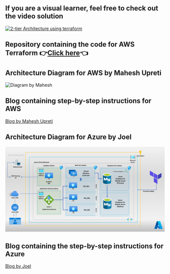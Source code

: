 ## If you are a visual learner, feel free to check out the video solution
[![2-tier Architecture using terraform](https://img.youtube.com/vi/s8q5B6DLH7s/sddefault.jpg)](https://youtu.be/s8q5B6DLH7s)

## Repository containing the code for AWS Terraform 👉[Click here](https://github.com/piyushsachdeva/10WeeksOfCloudOps_Task3/blob/main/README.md)👈

## Architecture Diagram for AWS by Mahesh Upreti
![Diagram by Mahesh](https://github.com/mahupreti/Keeping-it-DRY-with-reusable-Terraform-modules-in-the-AWS-cloud/blob/main/2tier-web-application-architecture.png)

## Blog containing step-by-step instructions for AWS
[Blog by Mahesh Upreti](https://mupreti.hashnode.dev/keeping-it-dry-with-reusable-terraform-modules-in-the-aws-cloud)

## Architecture Diagram for Azure by Joel
![Diagram by Joel](https://github.com/Joelayo/Week-3_Azure_CloudOps/blob/main/architecture.png)

## Blog containing the step-by-step instructions for Azure
[Blog by Joel](https://github.com/Joelayo/Week-3_Azure_CloudOps/blob/main/architecture.png)


